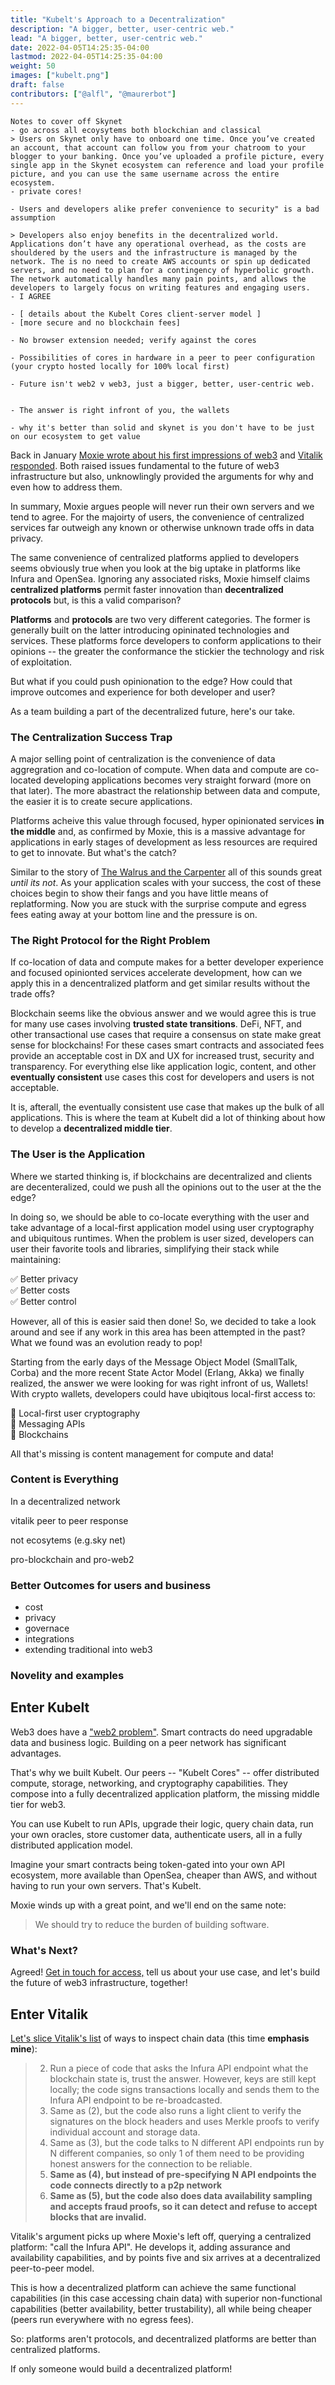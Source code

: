 ```yaml
---
title: "Kubelt's Approach to a Decentralization"
description: "A bigger, better, user-centric web."
lead: "A bigger, better, user-centric web."
date: 2022-04-05T14:25:35-04:00
lastmod: 2022-04-05T14:25:35-04:00
weight: 50
images: ["kubelt.png"]
draft: false
contributors: ["@alfl", "@maurerbot"]
---
```


```
Notes to cover off Skynet
- go across all ecoysytems both blockchian and classical
> Users on Skynet only have to onboard one time. Once you’ve created an account, that account can follow you from your chatroom to your blogger to your banking. Once you’ve uploaded a profile picture, every single app in the Skynet ecosystem can reference and load your profile picture, and you can use the same username across the entire ecosystem.
- private cores!

- Users and developers alike prefer convenience to security" is a bad assumption

> Developers also enjoy benefits in the decentralized world. Applications don’t have any operational overhead, as the costs are shouldered by the users and the infrastructure is managed by the network. The is no need to create AWS accounts or spin up dedicated servers, and no need to plan for a contingency of hyperbolic growth. The network automatically handles many pain points, and allows the developers to largely focus on writing features and engaging users.
- I AGREE

- [ details about the Kubelt Cores client-server model ]
- [more secure and no blockchain fees]

- No browser extension needed; verify against the cores

- Possibilities of cores in hardware in a peer to peer configuration (your crypto hosted locally for 100% local first)

- Future isn't web2 v web3, just a bigger, better, user-centric web.


- The answer is right infront of you, the wallets

- why it's better than solid and skynet is you don't have to be just on our ecosystem to get value

```

Back in January [Moxie wrote about his first impressions of web3](https://moxie.org/2022/01/07/web3-first-impressions.html) and [Vitalik responded](https://old.reddit.com/r/ethereum/comments/ryk3it/my_first_impressions_of_web3/hrrz15r/). Both raised issues fundamental to the future of web3 infrastructure but also, unknowlingly provided the arguments for why and even how to address them.

In summary, Moxie argues people will never run their own servers and we tend to agree. For the majoirty of users, the convenience of centralized services far outweigh any known or otherwise unknown trade offs in data privacy.

The same convenience of centralized platforms applied to developers seems obviously true when you look at the big uptake in platforms like Infura and OpenSea. Ignoring any associated risks, Moxie himself claims **centralized platforms** permit faster innovation than **decentralized protocols** but, is this a valid comparison?

**Platforms** and **protocols** are two very different categories. The former is generally built on the latter introducing opininated technologies and services. These platforms force developers to conform applications to their opinions -- the greater the conformance the stickier the technology and risk of exploitation.

But what if you could push opinionation to the edge? How could that improve outcomes and experience for both developer and user?

As a team building a part of the decentralized future, here's our take.

### The Centralization Success Trap

A major selling point of centralization is the convenience of data aggregration and co-location of compute. When data and compute are co-located developing applications becomes very straight forward (more on that later). The more abastract the relationship between data and compute, the easier it is to create secure applications.

Platforms acheive this value through focused, hyper opinionated services **in the middle** and, as confirmed by Moxie, this is a massive advantage for applications in early stages of development as less resources are required to get to innovate. But what's the catch?

Similar to the story of [The Walrus and the Carpenter](https://en.wikipedia.org/wiki/The_Walrus_and_the_Carpenter) all of this sounds great _until its not_. As your application scales with your success, the cost of these choices begin to show their fangs and you have little means of replatforming. Now you are stuck with the surprise compute and egress fees eating away at your bottom line and the pressure is on.

### The Right Protocol for the Right Problem

If co-location of data and compute makes for a better developer experience and focused opinionted services accelerate development, how can we apply this in a dencentralized platform and get similar results without the trade offs?

Blockchain seems like the obvious answer and we would agree this is true for many use cases involving **trusted state transitions**. DeFi, NFT, and other transactional use cases that require a consensus on state make great sense for blockchains! For these cases smart contracts and associated fees provide an acceptable cost in DX and UX for increased trust, security and transparency. For everything else like application logic, content, and other **eventually consistent** use cases this cost for developers and users is not acceptable.

It is, afterall, the eventually consistent use case that makes up the bulk of all applications. This is where the team at Kubelt did a lot of thinking about how to develop a **decentralized middle tier**.

### The User is the Application

Where we started thinking is, if blockchains are decentralized and clients are decenteralized, could we push all the opinions out to the user at the the edge?

In doing so, we should be able to co-locate everything with the user and take advantage of a local-first application model using user cryptography and ubiquitous runtimes. When the problem is user sized, developers can user their favorite tools and libraries, simplifying their stack while maintaining:

✅ Better privacy \
✅ Better costs \
✅ Better control

However, all of this is easier said then done! So, we decided to take a look around and see if any work in this area has been attempted in the past? What we found was an evolution ready to pop!

Starting from the early days of the Message Object Model (SmallTalk, Corba) and the more recent State Actor Model (Erlang, Akka) we finally realized, the answer we were looking for was right infront of us, Wallets! With crypto wallets, developers could have ubiqitous local-first access to:

🤯 Local-first user cryptography \
🤯 Messaging APIs \
🤯 Blockchains

All that's missing is content management for compute and data!

### Content is Everything

In a decentralized network

vitalik peer to peer response

not ecosytems (e.g.sky net)

pro-blockchain and pro-web2

### Better Outcomes for users and business

- cost
- privacy
- governace
- integrations
- extending traditional into web3

### Novelity and examples

## Enter Kubelt

Web3 does have a ["web2 problem"](https://discord.com/channels/790660849471062046/956202308214095872/961623808958156831). Smart contracts do need upgradable data and business logic. Building on a peer network has significant advantages.

That's why we built Kubelt. Our peers -- "Kubelt Cores" -- offer distributed compute, storage, networking, and cryptography capabilities. They compose into a fully decentralized application platform, the missing middle tier for web3.

You can use Kubelt to run APIs, upgrade their logic, query chain data, run your own oracles, store customer data, authenticate users, all in a fully distributed application model.

Imagine your smart contracts being token-gated into your own API ecosystem, more available than OpenSea, cheaper than AWS, and without having to run your own servers. That's Kubelt.

Moxie winds up with a great point, and we'll end on the same note:

> We should try to reduce the burden of building software.

### What's Next?

Agreed! [Get in touch for access,](https://omq1ez0wxhd.typeform.com/to/IXfcN3Xf) tell us about your use case, and let's build the future of web3 infrastructure, together!

## Enter Vitalik

[Let's slice Vitalik's list](https://old.reddit.com/r/ethereum/comments/ryk3it/my_first_impressions_of_web3/hrrz15r/) of ways to inspect chain data (this time **emphasis mine**):

> 2.  Run a piece of code that asks the Infura API endpoint what the blockchain state is, trust the answer. However, keys are still kept locally; the code signs transactions locally and sends them to the Infura API endpoint to be re-broadcasted.
> 1.  Same as (2), but the code also runs a light client to verify the signatures on the block headers and uses Merkle proofs to verify individual account and storage data.
> 1.  Same as (3), but the code talks to N different API endpoints run by N different companies, so only 1 of them need to be providing honest answers for the connection to be reliable.
> 1.  **Same as (4), but instead of pre-specifying N API endpoints the code connects directly to a p2p network**
> 1.  **Same as (5), but the code also does data availability sampling and accepts fraud proofs, so it can detect and refuse to accept blocks that are invalid.**

Vitalik's argument picks up where Moxie's left off, querying a centralized platform: "call the Infura API". He develops it, adding assurance and availability capabilities, and by points five and six arrives at a decentralized peer-to-peer model.

This is how a decentralized platform can achieve the same functional capabilities (in this case accessing chain data) with superior non-functional capabilities (better availability, better trustability), all while being cheaper (peers run everywhere with no egress fees).

So: platforms aren't protocols, and decentralized platforms are better than centralized platforms.

If only someone would build a decentralized platform!
